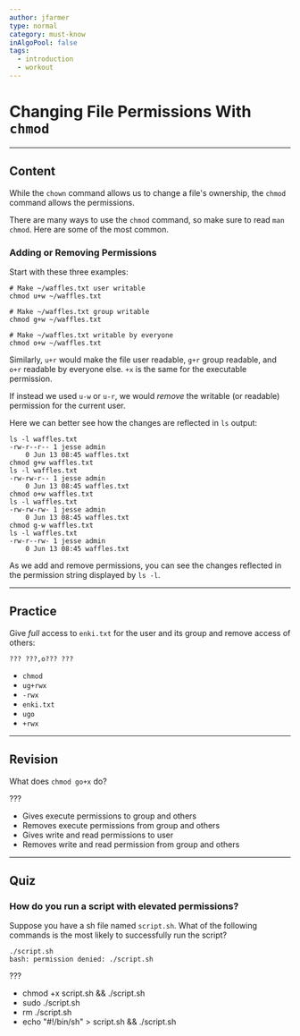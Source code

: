 ```yaml
---
author: jfarmer
type: normal
category: must-know
inAlgoPool: false
tags:
  - introduction
  - workout
---
```


# Changing File Permissions With `chmod`


---

## Content

While the `chown` command allows us to change a file's ownership, the `chmod` command allows the permissions.

There are many ways to use the `chmod` command, so make sure to read `man chmod`.  Here are some of the most common.

### Adding or Removing Permissions

Start with these three examples:

```plain-text
# Make ~/waffles.txt user writable
chmod u+w ~/waffles.txt

# Make ~/waffles.txt group writable
chmod g+w ~/waffles.txt

# Make ~/waffles.txt writable by everyone
chmod o+w ~/waffles.txt
```

Similarly, `u+r` would make the file user readable, `g+r` group readable, and `o+r` readable by everyone else.  `+x` is the same for the executable permission.

If instead we used `u-w` or `u-r`, we would *remove* the writable (or readable) permission for the current user.

Here we can better see how the changes are reflected in `ls` output:

```plain-text
ls -l waffles.txt
-rw-r--r-- 1 jesse admin
    0 Jun 13 08:45 waffles.txt
chmod g+w waffles.txt
ls -l waffles.txt
-rw-rw-r-- 1 jesse admin
    0 Jun 13 08:45 waffles.txt
chmod o+w waffles.txt
ls -l waffles.txt
-rw-rw-rw- 1 jesse admin
    0 Jun 13 08:45 waffles.txt
chmod g-w waffles.txt
ls -l waffles.txt
-rw-r--rw- 1 jesse admin
    0 Jun 13 08:45 waffles.txt
```

As we add and remove permissions, you can see the changes reflected in the permission string displayed by `ls -l`.


---

## Practice

Give *full* access to `enki.txt` for the user and its group and remove access of others:

```plain-text
??? ???,o??? ???
```

- `chmod`
- `ug+rwx`
- `-rwx`
- `enki.txt`
- `ugo`
- `+rwx`


---

## Revision

What does `chmod go+x` do?

???

- Gives execute permissions to group and others
- Removes execute permissions from group and others
- Gives write and read permissions to user
- Removes write and read permission from group and others


---

## Quiz

### How do you run a script with elevated permissions?


Suppose you have a sh file named `script.sh`.
What of the following commands is the most
likely to successfully run the script?

```plain-text
./script.sh
bash: permission denied: ./script.sh
```

 ???

- chmod +x script.sh && ./script.sh
- sudo ./script.sh
- rm ./script.sh
- echo "#!/bin/sh" > script.sh && ./script.sh
